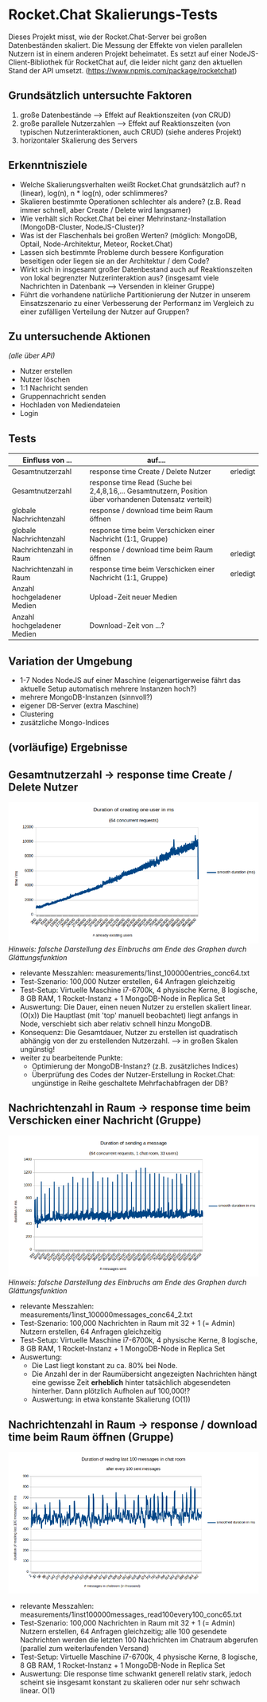 Rocket.Chat Skalierungs-Tests
=============================

Dieses Projekt misst, wie der Rocket.Chat-Server bei großen Datenbeständen skaliert. Die Messung der Effekte von vielen parallelen Nutzern ist in einem anderen Projekt beheimatet. Es setzt auf einer NodeJS-Client-Bibliothek für RocketChat auf, die leider nicht ganz den aktuellen Stand der API umsetzt. (https://www.npmjs.com/package/rocketchat)

Grundsätzlich untersuchte Faktoren
----------------------------------

1. große Datenbestände --> Effekt auf Reaktionszeiten (von CRUD)
2. große parallele Nutzerzahlen --> Effekt auf Reaktionszeiten (von typischen Nutzerinteraktionen, auch CRUD) (siehe anderes Projekt)
3. horizontaler Skalierung des Servers

Erkenntnisziele
---------------

- Welche Skalierungsverhalten weißt Rocket.Chat grundsätzlich auf? n (linear), log(n), n * log(n), oder schlimmeres?
- Skalieren bestimmte Operationen schlechter als andere? (z.B. Read immer schnell, aber Create / Delete wird langsamer)
- Wie verhält sich Rocket.Chat bei einer Mehrinstanz-Installation (MongoDB-Cluster, NodeJS-Cluster)?
- Was ist der Flaschenhals bei großen Werten? (möglich: MongoDB, Optail, Node-Architektur, Meteor, Rocket.Chat)
- Lassen sich bestimmte Probleme durch bessere Konfiguration beseitigen oder liegen sie an der Architektur / dem Code?
- Wirkt sich in insgesamt großer Datenbestand auch auf Reaktionszeiten von lokal begrenzter Nutzerinteraktion aus? (insgesamt viele Nachrichten in Datenbank --> Versenden in kleiner Gruppe)
- Führt die vorhandene natürliche Partitionierung der Nutzer in unserem Einsatzszenario zu einer Verbesserung der Performanz im Vergleich zu einer zufälligen Verteilung der Nutzer auf Gruppen?
 
Zu untersuchende Aktionen
-------------------------

*(alle über API)*

- Nutzer erstellen
- Nutzer löschen
- 1:1 Nachricht senden
- Gruppennachricht senden
- Hochladen von Mediendateien
- Login

Tests
-----


|Einfluss von ...               | auf....                                                            |                                      |
|-------------------------------|--------------------------------------------------------------------|--------------------------------------|
| Gesamtnutzerzahl              | response time Create / Delete Nutzer                               | erledigt                             |
| Gesamtnutzerzahl              | response time Read (Suche bei 2,4,8,16,... Gesamtnutzern, Position über vorhandenen Datensatz verteilt)                               |                                      |
| globale Nachrichtenzahl       | response / download time beim Raum öffnen                          |                                      |
| globale Nachrichtenzahl       | response time beim Verschicken einer Nachricht (1:1, Gruppe)       |                                      |
| Nachrichtenzahl in Raum       | response / download time beim Raum öffnen                          | erledigt                             |
| Nachrichtenzahl in Raum       | response time beim Verschicken einer Nachricht (1:1, Gruppe)       | erledigt                             |
| Anzahl hochgeladener Medien   | Upload-Zeit neuer Medien                                           |                                      |
| Anzahl hochgeladener Medien   | Download-Zeit von ...?                                             |                                      |

Variation der Umgebung
----------------------

- 1-7 Nodes NodeJS auf einer Maschine (eigenartigerweise fährt das aktuelle Setup automatisch mehrere Instanzen hoch?)
- mehrere MongoDB-Instanzen (sinnvoll?)
- eigener DB-Server (extra Maschine)
- Clustering
- zusätzliche Mongo-Indices

(vorläufige) Ergebnisse
-----------------------

Gesamtnutzerzahl -> response time Create / Delete Nutzer             
--------------------------------------------------------
![100,000 Nutzer erstellen, 64 Anfragen gleichzeitig](measurements/1inst_100000entries_conc64_graph.png "Graph")
_Hinweis: falsche Darstellung des Einbruchs am Ende des Graphen durch Glättungsfunktion_

- relevante Messzahlen: measurements/1inst_100000entries_conc64.txt
- Test-Szenario: 100,000 Nutzer erstellen, 64 Anfragen gleichzeitig
- Test-Setup: Virtuelle Maschine i7-6700k, 4 physische Kerne, 8 logische, 8 GB RAM, 1 Rocket-Instanz + 1 MongoDB-Node in Replica Set
- Auswertung: Die Dauer, einen neuen Nutzer zu erstellen skaliert linear. (O(x)) Die Hauptlast (mit 'top' manuell beobachtet) liegt anfangs in Node, verschiebt sich aber relativ schnell hinzu MongoDB.
- Konsequenz: Die Gesamtdauer, Nutzer zu erstellen ist quadratisch abhängig von der zu erstellenden Nutzerzahl. --> in großen Skalen ungünstig!
- weiter zu bearbeitende Punkte:
  - Optimierung der MongoDB-Instanz? (z.B. zusätzliches Indices)
  - Überprüfung des Codes der Nutzer-Erstellung in Rocket.Chat: ungünstige in Reihe geschaltete Mehrfachabfragen der DB?

Nachrichtenzahl in Raum -> response time beim Verschicken einer Nachricht (Gruppe) 
----------------------------------------------------------------------------------
![100,000 Nachrichten schicken, 64 Anfragen gleichzeitig](measurements/1inst_100000messages_conc64_graph.png "Graph")
_Hinweis: falsche Darstellung des Einbruchs am Ende des Graphen durch Glättungsfunktion_
- relevante Messzahlen: measurements/1inst_100000messages_conc64_2.txt
- Test-Szenario: 100,000 Nachrichten in Raum mit 32 + 1 (= Admin) Nutzern erstellen, 64 Anfragen gleichzeitig
- Test-Setup: Virtuelle Maschine i7-6700k, 4 physische Kerne, 8 logische, 8 GB RAM, 1 Rocket-Instanz + 1 MongoDB-Node in Replica Set
- Auswertung: 
  - Die Last liegt konstant zu ca. 80% bei Node.
  - Die Anzahl der in der Raumübersicht angezeigten Nachrichten hängt eine gewisse Zeit __erheblich__ hinter tatsächlich abgesendeten hinterher. Dann plötzlich Aufholen auf 100,000!?
  - Auswertung: in etwa konstante Skalierung (O(1))

Nachrichtenzahl in Raum -> response / download time beim Raum öffnen (Gruppe) 
----------------------------------------------------------------------------------
![100,000 Nachrichten schicken, alle 100 Nachrichten letzten 100 abfragen](measurements/1ins_100000messages_read100every100_conc64_graph.png "Graph")
- relevante Messzahlen: measurements/1inst100000messages_read100every100_conc65.txt
- Test-Szenario: 100,000 Nachrichten in Raum mit 32 + 1 (= Admin) Nutzern erstellen, 64 Anfragen gleichzeitig; alle 100 gesendete Nachrichten werden die letzten 100 Nachrichten im Chatraum abgerufen (parallel zum weiterlaufenden Versand)
- Test-Setup: Virtuelle Maschine i7-6700k, 4 physische Kerne, 8 logische, 8 GB RAM, 1 Rocket-Instanz + 1 MongoDB-Node in Replica Set
- Auswertung: Die response time schwankt generell relativ stark, jedoch scheint sie insgesamt konstant zu skalieren oder nur sehr schwach linear. O(1)